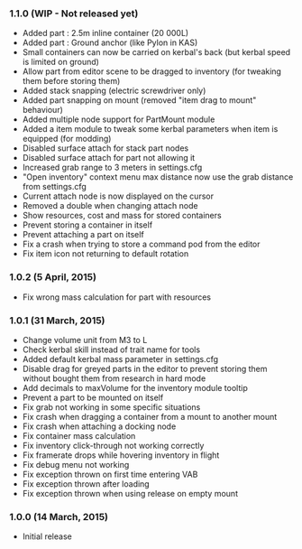 ### 1.1.0 (WIP - Not released yet)
- Added part : 2.5m inline container (20 000L)
- Added part : Ground anchor (like Pylon in KAS)
- Small containers can now be carried on kerbal's back (but kerbal speed is limited on ground)
- Allow part from editor scene to be dragged to inventory (for tweaking them before storing them)
- Added stack snapping (electric screwdriver only)
- Added part snapping on mount (removed "item drag to mount" behaviour)
- Added multiple node support for PartMount module  
- Added a item module to tweak some kerbal parameters when item is equipped (for modding)
- Disabled surface attach for stack part nodes
- Disabled surface attach for part not allowing it
- Increased grab range to 3 meters in settings.cfg
- "Open inventory" context menu max distance now use the grab distance from settings.cfg
- Current attach node is now displayed on the cursor
- Removed a double when changing attach node
- Show resources, cost and mass for stored containers 
- Prevent storing a container in itself
- Prevent attaching a part on itself
- Fix a crash when trying to store a command pod from the editor
- Fix item icon not returning to default rotation 

### 1.0.2 (5 April, 2015)
- Fix wrong mass calculation for part with resources 

### 1.0.1 (31 March, 2015)
- Change volume unit from M3 to L
- Check kerbal skill instead of trait name for tools
- Added default kerbal mass parameter in settings.cfg
- Disable drag for greyed parts in the editor to prevent storing them without bought them from research in hard mode
- Add decimals to maxVolume for the inventory module tooltip
- Prevent a part to be mounted on itself
- Fix grab not working in some specific situations
- Fix crash when dragging a container from a mount to another mount
- Fix crash when attaching a docking node
- Fix container mass calculation
- Fix inventory click-through not working correctly
- Fix framerate drops while hovering inventory in flight
- Fix debug menu not working
- Fix exception thrown on first time entering VAB
- Fix exception thrown after loading
- Fix exception thrown when using release on empty mount

### 1.0.0 (14 March, 2015)
- Initial release